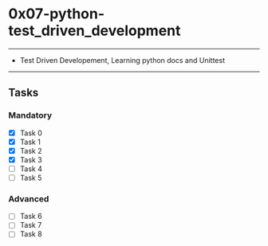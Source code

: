 # 0x07-python-test_driven_development

---
* Test Driven Developement, Learning python docs and Unittest
---

## Tasks
### Mandatory
- [x] Task 0
- [x] Task 1
- [x] Task 2
- [x] Task 3
- [ ] Task 4
- [ ] Task 5

### Advanced
- [ ] Task 6
- [ ] Task 7
- [ ] Task 8
